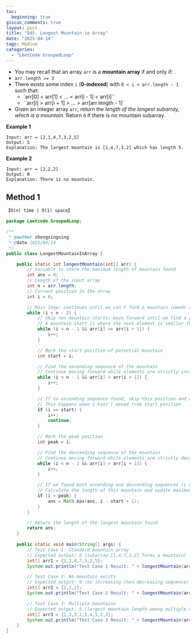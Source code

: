 ```yaml
---
toc:
  beginning: true
giscus_comments: true
layout: post
title: "845. Longest Mountain in Array"
date: "2025-04-14"
tags: Medium
categories:
  - "LeetCode GroupedLoop"
---
```



- You may recall that an array `arr` is a **mountain array** if and only if:
- `arr.length >= 3`
- There exists some index `i` (**0-indexed**) with `0 < i < arr.length - 1` such that:
  - `arr[0] < arr[1] < ... < arr[i - 1] < arr[i]``
  - ``arr[i] > arr[i + 1] > ... > arr[arr.length - 1]`
- Given an integer array `arr`, return *the length of the longest subarray, which is a mountain*. Return `0` if there is no mountain subarray.

**Example 1**

```
Input: arr = [2,1,4,7,3,2,5]
Output: 5
Explanation: The largest mountain is [1,4,7,3,2] which has length 5.
```

**Example 2**

```
Input: arr = [2,2,2]
Output: 0
Explanation: There is no mountain.
```

## Method 1

```tex
【O(n) time | O(1) space】
```

```java
package Leetcode.GroupedLoop;

/**
 * @author zhengxingxing
 * @date 2025/04/14
 */
public class LongestMountainInArray {

    public static int longestMountain(int[] arr) {
        // Variable to store the maximum length of mountain found
        int ans = 0;
        // Length of the input array
        int n = arr.length;
        // Current position in the array
        int i = 0;

        // Main loop: continues until we can't form a mountain (needs at least 3 elements)
        while (i < n - 2) {
            // Skip non-mountain starts: move forward until we find a potential mountain start
            // A mountain start is where the next element is smaller than current element
            while (i < n - 1 && arr[i] >= arr[i + 1]) {
                i++;
            }

            // Mark the start position of potential mountain
            int start = i;

            // Find the ascending sequence of the mountain
            // Continue moving forward while elements are strictly increasing
            while (i < n - 1 && arr[i] < arr[i + 1]) {
                i++;
            }

            // If no ascending sequence found, skip this position and continue
            // This happens when i hasn't moved from start position
            if (i == start) {
                i++;
                continue;
            }

            // Mark the peak position
            int peak = i;

            // Find the descending sequence of the mountain
            // Continue moving forward while elements are strictly decreasing
            while (i < n - 1 && arr[i] > arr[i + 1]) {
                i++;
            }

            // If we found both ascending and descending sequences (i moved past peak)
            // Calculate the length of this mountain and update maximum length if necessary
            if (i > peak) {
                ans = Math.max(ans, i - start + 1);
            }
        }

        // Return the length of the longest mountain found
        return ans;
    }
    
    public static void main(String[] args) {
        // Test Case 1: Standard mountain array
        // Expected output: 5 (subarray [1,4,7,3,2] forms a mountain)
        int[] arr1 = {2,1,4,7,3,2,5};
        System.out.println("Test Case 1 Result: " + longestMountain(arr1));

        // Test Case 2: No mountain exists
        // Expected output: 0 (no increasing then decreasing sequence)
        int[] arr2 = {2,2,2};
        System.out.println("Test Case 2 Result: " + longestMountain(arr2));

        // Test Case 3: Multiple mountains
        // Expected output: 5 (largest mountain length among multiple mountains)
        int[] arr3 = {1,2,3,2,1,4,5,2,1};
        System.out.println("Test Case 3 Result: " + longestMountain(arr3));
    }
}

```





